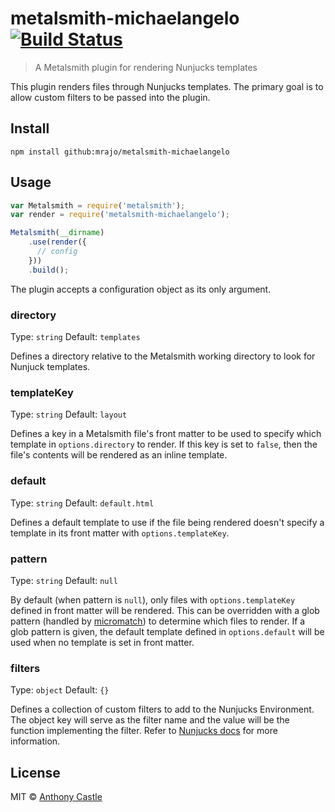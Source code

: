 # metalsmith-michaelangelo [![Build Status](https://travis-ci.org/mrajo/metalsmith-michaelangelo.svg?branch=master)](https://travis-ci.org/mrajo/metalsmith-michaelangelo)

> A Metalsmith plugin for rendering Nunjucks templates

This plugin renders files through Nunjucks templates. The primary goal is to
allow custom filters to be passed into the plugin.

## Install

```
npm install github:mrajo/metalsmith-michaelangelo
```

## Usage

```javascript
var Metalsmith = require('metalsmith');
var render = require('metalsmith-michaelangelo');

Metalsmith(__dirname)
    .use(render({
      // config
    }))
    .build();
```

The plugin accepts a configuration object as its only argument.

### directory
Type: `string`
Default: `templates`

Defines a directory relative to the Metalsmith working directory to look for
Nunjuck templates.

### templateKey
Type: `string`
Default: `layout`

Defines a key in a Metalsmith file's front matter to be used to specify which
template in `options.directory` to render. If this key is set to `false`, then
the file's contents will be rendered as an inline template.

### default
Type: `string`
Default: `default.html`

Defines a default template to use if the file being rendered doesn't specify a
template in its front matter with `options.templateKey`.

### pattern
Type: `string`
Default: `null`

By default (when pattern is `null`), only files with `options.templateKey`
defined in front matter will be rendered. This can be overridden with a glob
pattern (handled by [micromatch](https://github.com/jonschlinkert/micromatch))
to determine which files to render. If a glob pattern is given, the default
template defined in `options.default` will be used when no template is set in
front matter.

### filters
Type: `object`
Default: `{}`

Defines a collection of custom filters to add to the Nunjucks Environment. The
object key will serve as the filter name and the value will be the function
implementing the filter. Refer to [Nunjucks docs](http://mozilla.github.io/nunjucks/api.html#custom-filters)
for more information.

## License

MIT © [Anthony Castle](http://github.com/mrajo)
